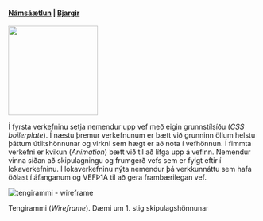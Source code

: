 #### [Námsáætlun](VEFÞ2VH05BU_V22-2.pdf) | [Bjargir](https://github.com/vefhonnun/22V-s2/wiki)

<img src="https://github.com/vefhonnun/22V-s2/blob/main/S%C3%BDnid%C3%A6mi/img/22v-vhb.png" width="180" height="180" />

Í fyrsta verkefninu setja nemendur upp vef með eigin grunnstílsíðu (_CSS boilerplate_). Í næstu þremur verkefnunum er bætt við grunninn öllum helstu þáttum útlitshönnunar og virkni sem hægt er að nota í vefhönnun. Í fimmta verkefni er kvikun (_Animation_) bætt við til að lífga upp á vefinn. Nemendur vinna síðan að skipulagningu og frumgerð vefs sem er fylgt eftir í lokaverkefninu. Í lokaverkefninu nýta nemendur þá verkkunnáttu sem  hafa öðlast í áfanganum og VEFÞ1A til að gera frambærilegan vef.

![tengirammi - wireframe](https://github.com/vefhonnun/22V-s2/blob/main/S%C3%BDnid%C3%A6mi/img/Wireframe.svg)

Tengirammi (_Wireframe_). Dæmi um 1. stig skipulagshönnunar
